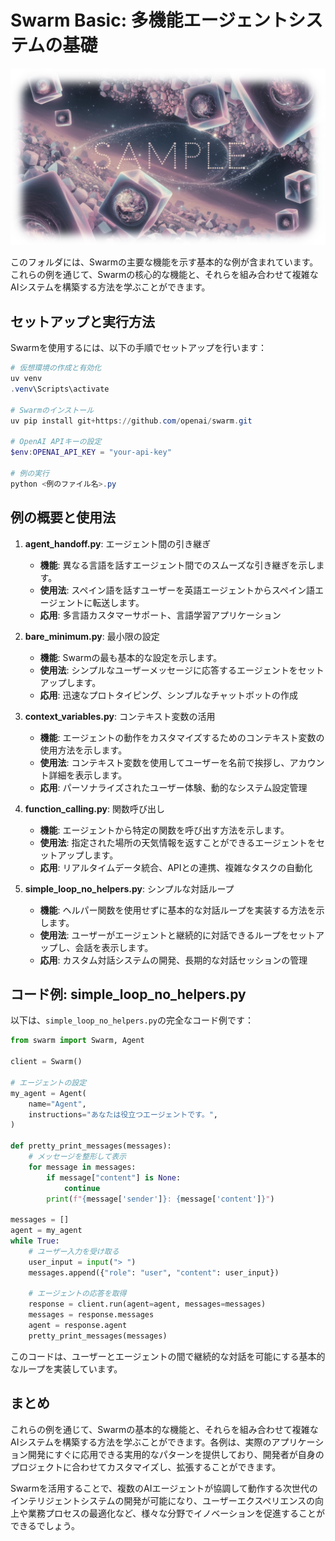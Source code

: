 # Swarm Basic: 多機能エージェントシステムの基礎

![](https://raw.githubusercontent.com/Sunwood-ai-labs/swarm-sample-box/refs/heads/main/docs/Sample01.png)

このフォルダには、Swarmの主要な機能を示す基本的な例が含まれています。これらの例を通じて、Swarmの核心的な機能と、それらを組み合わせて複雑なAIシステムを構築する方法を学ぶことができます。

## セットアップと実行方法

Swarmを使用するには、以下の手順でセットアップを行います：

```powershell
# 仮想環境の作成と有効化
uv venv
.venv\Scripts\activate

# Swarmのインストール
uv pip install git+https://github.com/openai/swarm.git

# OpenAI APIキーの設定
$env:OPENAI_API_KEY = "your-api-key"

# 例の実行
python <例のファイル名>.py
```

## 例の概要と使用法

1. **agent_handoff.py**: エージェント間の引き継ぎ
   - **機能**: 異なる言語を話すエージェント間でのスムーズな引き継ぎを示します。
   - **使用法**: スペイン語を話すユーザーを英語エージェントからスペイン語エージェントに転送します。
   - **応用**: 多言語カスタマーサポート、言語学習アプリケーション

2. **bare_minimum.py**: 最小限の設定
   - **機能**: Swarmの最も基本的な設定を示します。
   - **使用法**: シンプルなユーザーメッセージに応答するエージェントをセットアップします。
   - **応用**: 迅速なプロトタイピング、シンプルなチャットボットの作成

3. **context_variables.py**: コンテキスト変数の活用
   - **機能**: エージェントの動作をカスタマイズするためのコンテキスト変数の使用方法を示します。
   - **使用法**: コンテキスト変数を使用してユーザーを名前で挨拶し、アカウント詳細を表示します。
   - **応用**: パーソナライズされたユーザー体験、動的なシステム設定管理

4. **function_calling.py**: 関数呼び出し
   - **機能**: エージェントから特定の関数を呼び出す方法を示します。
   - **使用法**: 指定された場所の天気情報を返すことができるエージェントをセットアップします。
   - **応用**: リアルタイムデータ統合、APIとの連携、複雑なタスクの自動化

5. **simple_loop_no_helpers.py**: シンプルな対話ループ
   - **機能**: ヘルパー関数を使用せずに基本的な対話ループを実装する方法を示します。
   - **使用法**: ユーザーがエージェントと継続的に対話できるループをセットアップし、会話を表示します。
   - **応用**: カスタム対話システムの開発、長期的な対話セッションの管理

## コード例: simple_loop_no_helpers.py

以下は、`simple_loop_no_helpers.py`の完全なコード例です：

```python
from swarm import Swarm, Agent

client = Swarm()

# エージェントの設定
my_agent = Agent(
    name="Agent",
    instructions="あなたは役立つエージェントです。",
)

def pretty_print_messages(messages):
    # メッセージを整形して表示
    for message in messages:
        if message["content"] is None:
            continue
        print(f"{message['sender']}: {message['content']}")

messages = []
agent = my_agent
while True:
    # ユーザー入力を受け取る
    user_input = input("> ")
    messages.append({"role": "user", "content": user_input})

    # エージェントの応答を取得
    response = client.run(agent=agent, messages=messages)
    messages = response.messages
    agent = response.agent
    pretty_print_messages(messages)
```

このコードは、ユーザーとエージェントの間で継続的な対話を可能にする基本的なループを実装しています。

## まとめ

これらの例を通じて、Swarmの基本的な機能と、それらを組み合わせて複雑なAIシステムを構築する方法を学ぶことができます。各例は、実際のアプリケーション開発にすぐに応用できる実用的なパターンを提供しており、開発者が自身のプロジェクトに合わせてカスタマイズし、拡張することができます。

Swarmを活用することで、複数のAIエージェントが協調して動作する次世代のインテリジェントシステムの開発が可能になり、ユーザーエクスペリエンスの向上や業務プロセスの最適化など、様々な分野でイノベーションを促進することができるでしょう。
